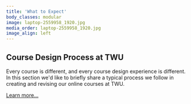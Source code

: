 ```yaml
---
title: 'What to Expect'
body_classes: modular
image: laptop-2559958_1920.jpg
media_order: laptop-2559958_1920.jpg
image_align: left
---
```


## Course Design Process at TWU
Every course is different, and every course design experience is different.  In this section we'd like to briefly share a typical process we follow in creating and revising our online courses at TWU.

[Learn more...](https://multi-access.twu.ca/sme/expect?classes=btn,mt-4,w-content,block)
